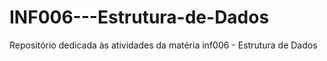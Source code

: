 # INF006---Estrutura-de-Dados
Repositório dedicada às atividades da matéria inf006 - Estrutura de Dados
